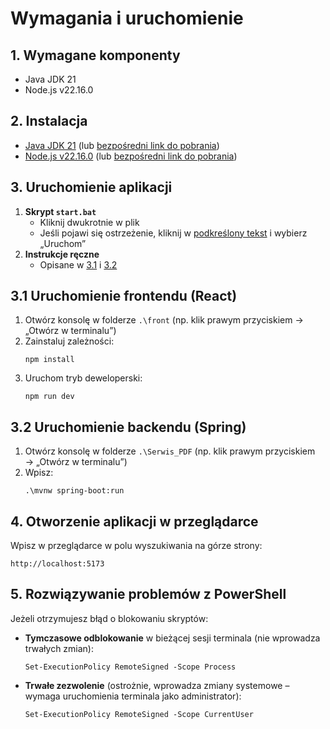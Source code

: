 # Wymagania i uruchomienie

## 1. Wymagane komponenty
- Java JDK 21  
- Node.js v22.16.0

## 2. Instalacja
- [Java JDK 21](https://www.oracle.com/java/technologies/downloads/#jdk21-windows) (lub [bezpośredni link do pobrania](https://download.oracle.com/java/21/latest/jdk-21_windows-x64_bin.exe))  
- [Node.js v22.16.0](https://nodejs.org/en) (lub [bezpośredni link do pobrania](https://nodejs.org/dist/v22.16.0/node-v22.16.0-x64.msi))

## 3. Uruchomienie aplikacji
1. **Skrypt `start.bat`**  
   - Kliknij dwukrotnie w plik  
   - Jeśli pojawi się ostrzeżenie, kliknij w <u>podkreślony tekst</u> i wybierz „Uruchom”  
2. **Instrukcje ręczne**  
   - Opisane w [3.1](#31-uruchomienie-frontendu-react) i [3.2](#32-uruchomienie-backendu-spring)

## 3.1 Uruchomienie frontendu (React)
1. Otwórz konsolę w folderze `.\front` (np. klik prawym przyciskiem → „Otwórz w terminalu”)  
2. Zainstaluj zależności:  
   ```
   npm install
   ```
3. Uruchom tryb deweloperski:  
   ```
   npm run dev
   ```

## 3.2 Uruchomienie backendu (Spring)
1. Otwórz konsolę w folderze `.\Serwis_PDF` (np. klik prawym przyciskiem → „Otwórz w terminalu”)   
2. Wpisz:  
   ```
   .\mvnw spring-boot:run
   ```

## 4. Otworzenie aplikacji w przeglądarce
Wpisz w przeglądarce w polu wyszukiwania na górze strony:
```
http://localhost:5173
```

## 5. Rozwiązywanie problemów z PowerShell
Jeżeli otrzymujesz błąd o blokowaniu skryptów:
- **Tymczasowe odblokowanie** w bieżącej sesji terminala (nie wprowadza trwałych zmian):
  ```
  Set-ExecutionPolicy RemoteSigned -Scope Process
  ```
- **Trwałe zezwolenie** (ostrożnie, wprowadza zmiany systemowe – wymaga uruchomienia terminala jako administrator):
  ```
  Set-ExecutionPolicy RemoteSigned -Scope CurrentUser
  ```